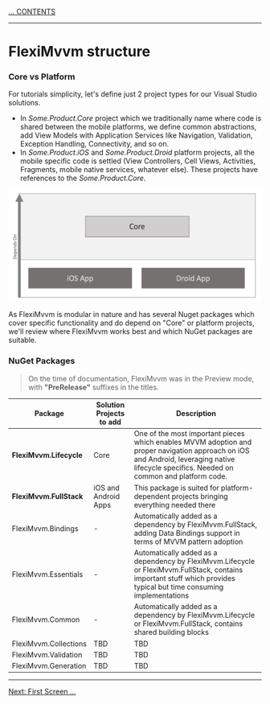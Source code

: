 [... CONTENTS](index.md)

---

# FlexiMvvm structure

### Core vs Platform

For tutorials simplicity, let's define just 2 project types for our Visual Studio solutions.
- In *Some.Product.Core* project which we traditionally name where code is shared between the mobile platforms, we define common abstractions, add View Models with Application Services like Navigation, Validation, Exception Handling, Connectivity, and so on.
- In *Some.Product.iOS* and *Some.Product.Droid* platform projects, all the mobile specific code is settled (View Controllers, Cell Views, Activities, Fragments, mobile native services, whatever else). These projects have references to the *Some.Product.Core*.

![Simple projects structure](images/001-Intro-001-Projects-Simple.png)

As FlexiMvvm is modular in nature and has several Nuget packages which cover specific functionality and do depend on "Core" or platform projects, we'll review where FlexiMvvm works best and which NuGet packages are suitable.

### NuGet Packages

> On the time of documentation, FlexiMvvm was in the Preview mode, with **"PreRelease"** suffixes in the titles.

| Package                      | Solution Projects to add | Description |
| ---                          | --- | --- |
| **FlexiMvvm.Lifecycle**      | Core | One of the most important pieces which enables MVVM adoption and proper navigation approach on iOS and Android, leveraging native lifecycle specifics. Needed on common and platform code. |
| **FlexiMvvm.FullStack**      | iOS and Android Apps | This package is suited for platform-dependent projects bringing everything needed there |
| FlexiMvvm.Bindings           | - | Automatically added as a dependency by FlexiMvvm.FullStack, adding Data Bindings support in terms of MVVM pattern adoption |
| FlexiMvvm.Essentials         | - | Automatically added as a dependency by FlexiMvvm.Lifecycle or FlexiMvvm.FullStack, contains important stuff which provides typical but time consuming implementations |
| FlexiMvvm.Common             | - | Automatically added as a dependency by FlexiMvvm.Lifecycle or FlexiMvvm.FullStack, contains shared building blocks |
| FlexiMvvm.Collections        | TBD | TBD |
| FlexiMvvm.Validation         | TBD | TBD |
| FlexiMvvm.Generation         | TBD | TBD |

---

[Next: First Screen ...](001-introduction-02-first-screen.md)